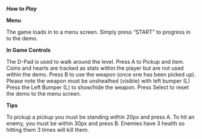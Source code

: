 ***How to Play***

**Menu** 

The game loads in to a menu screen. Simply press “START” to progress in to the demo. 
 
**In Game Controls**

The D-Pad is used to walk around the level. 
Press A to Pickup and item. Coins and hearts are tracked as stats within the player but are not used within the demo. 
Press B to use the weapon (once one has been picked up). Please note the weapon must be unsheathed (visible) with left bumper (L) 
Press the Left Bumper (L) to show/hide the weapon. 
Press Select to reset the demo to the menu screen. 

**Tips** 

To pickup a pickup you must be standing within 20px and press A. 
To hit an enemy, you must be within 30px and press B. Enemies have 3 health so hitting them 3 times will kill them.  
